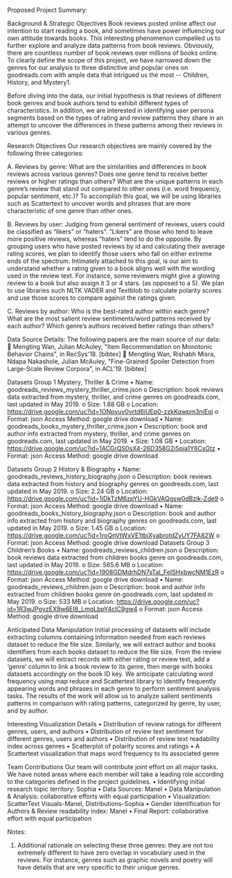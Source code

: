 Proposed Project Summary:

Background & Strategic Objectives
Book reviews posted online affect our intention to start reading a book, and sometimes have power influencing our own attitude towards books. This interesting phenomenon compelled us to further explore and analyze data patterns from book reviews. Obviously, there are countless number of book reviews over millions of books online. To clearly define the scope of this project, we have narrowed down the genres for our analysis to three distinctive and popular ones on goodreads.com with ample data that intrigued us the most -- Children, History, and Mystery1.

Before diving into the data, our initial hypothesis is that reviews of different book genres  and book authors tend to exhibit different types of characteristics. In addition, we are interested in identifying user persona segments based on the types of rating and review patterns they share in an attempt to uncover the differences in these patterns among their reviews in various genres.

Research Objectives
Our research objectives are mainly covered by the following three categories:

A. Reviews by genre:
What are the similarities and differences in book reviews across various genres? Does one genre tend to receive better reviews or higher ratings than others? What are the unique patterns in each genre’s review that stand out compared to other ones (i.e. word frequency, popular sentiment, etc.)? To accomplish this goal, we will be using libraries such as Scattertext to uncover words and phrases that are more characteristic of one genre than other ones.  

B. Reviews by user:
Judging from general sentiment of reviews, users could be classified as “likers” or “haters”. “Likers” are those who tend to leave more positive reviews, whereas “haters” tend to do the opposite. By grouping users who have posted reviews by id and calculating their average rating scores, we plan to identify those users who fall on either extreme ends of the spectrum. Intimately attached to this goal, is our aim to understand whether a rating given to a book aligns well with the wording used in the review text. For instance, some reviewers might give a glowing review to a book but also assign it 3 or 4 stars. (as opposed to a 5). We plan to use libraries such NLTK VADER and Textblob to calculate polarity scores and use those scores to compare against the ratings given.

C. Reviews by author:
Who is the best-rated author within each genre? What are the most salient review sentiments/word patterns received by each author? Which genre’s authors received better ratings than others?

Data Source Details:
The following papers are the main source of our data:
	Mengting Wan, Julian McAuley, "Item Recommendation on Monotonic Behavior Chains", in RecSys'18. [bibtex]
	Mengting Wan, Rishabh Misra, Ndapa Nakashole, Julian McAuley, "Fine-Grained Spoiler Detection from Large-Scale Review Corpora", in ACL'19. [bibtex]

Datasets Group 1 Mystery, Thriller & Crime
•	Name: goodreads_reviews_mystery_thriller_crime.json
o	Description: book reviews data extracted from mystery, thriller, and crime genres on goodreads.com, last updated in May 2019.
o	Size: 1.88 GB
o	Location: https://drive.google.com/uc?id=1ONpyuv0vrtd6iUEp0-zzkKqwpm3njEqi 
o	Format: json
Access Method: google drive download
•	Name: goodreads_books_mystery_thriller_crime.json
•	Description: book and author info extracted from mystery, thriller, and crime genres on goodreads.com, last updated in May 2019.
•	Size: 1.08 GB
•	Location: https://drive.google.com/uc?id=1ACGrQS0sX4-26D358G2i5pja1Y6CsGtz 
•	Format: json
Access Method: google drive download


Datasets Group 2 History & Biography
•	Name: goodreads_reviews_history_biography.json
o	Description: book reviews data extracted from history and biography genres on goodreads.com, last updated in May 2019.
o	Size: 2.24 GB
o	Location: https://drive.google.com/uc?id=1lDkTzM6zpYU-HGkVAQgsw0dBzik-Zde9 
o	Format: json
Access Method: google drive download
•	Name: goodreads_books_history_biography.json
o	Description: book and author info extracted from history and biography genres on goodreads.com, last updated in May 2019.
o	Size: 1.45 GB
o	Location: https://drive.google.com/uc?id=1roQnVtWxVE1tbiXyabrotdZyUY7FA82W 
o	Format: json
Access Method: google drive download
Datasets Group 3 Children’s Books
•	Name: goodreads_reviews_children.json
o	Description: book reviews data extracted from children books genre on goodreads.com, last updated in May 2019.
o	Size: 565.6 MB
o	Location: https://drive.google.com/uc?id=1908GDMdrhDN7sTaI_FelSHxbwcNM1EzR 
o	Format: json
Access Method: google drive download
•	Name: goodreads_reviews_children.json
o	Description: book and author info extracted from children books genre on goodreads.com, last updated in May 2019.
o	Size: 533 MB
o	Location: https://drive.google.com/uc?id=1R3wJPgyzEX9w6EI8_LmqLbpY4cIC9gw4
o	Format: json
Access Method: google drive download

Anticipated Data Manipulation
Initial processing of datasets will include extracting columns containing information needed from each reviews dataset to reduce the file size. Similarly, we will extract author and books identifiers from each books dataset to reduce the file size.
From the review datasets, we will extract records with either rating or review text, add a ‘genre’ column to link a book review to its genre, then merge with books datasets accordingly on the book ID key.
We anticipate calculating word frequency using map reduce and Scattertext library to identify frequently appearing words and phrases in each genre to perform sentiment analysis tasks. The results of the work will allow us to analyze salient sentiments patterns in comparison with rating patterns, categorized by genre, by user, and by author.

Interesting Visualization Details
•	Distribution of review ratings for different genres, users, and authors
•	Distribution of review text sentiment for different genres, users and authors
•	Distribution of review text readability index across genres 
•	Scatterplot of polarity scores and ratings
•	A Scattertext visualization that maps word frequency to its associated genre

Team Contributions
Our team will contribute joint effort on all major tasks. We have noted areas where each member will take a leading role according to the categories defined in the project guidelines.
•	Identifying initial research topic territory: Sophia
•	Data Sources: Manel
•	Data Manipulation & Analysis: collaborative efforts with equal participation
•	Visualization: ScatterText Visuals-Manel, Distributions-Sophia
•	Gender Identification for Authors & Review readability index: Manel
•	Final Report: collaborative effort with equal participation



Notes:
1.	Additional rationale on selecting these three genres: they are not too extremely different to have zero overlap in vocabulary used in the reviews. For instance, genres such as graphic novels and poetry will have details that are very specific to their unique genres.

